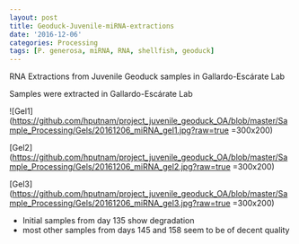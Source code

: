 ```yaml
---
layout: post
title: Geoduck-Juvenile-miRNA-extractions
date: '2016-12-06'
categories: Processing
tags: [P. generosa, miRNA, RNA, shellfish, geoduck]
---
```


RNA Extractions from Juvenile Geoduck samples in Gallardo-Escárate Lab

Samples were extracted in Gallardo-Escárate Lab

![Gel1](https://github.com/hputnam/project_juvenile_geoduck_OA/blob/master/Sample_Processing/Gels/20161206_miRNA_gel1.jpg?raw=true =300x200)

[Gel2](https://github.com/hputnam/project_juvenile_geoduck_OA/blob/master/Sample_Processing/Gels/20161206_miRNA_gel2.jpg?raw=true =300x200)

[Gel3](https://github.com/hputnam/project_juvenile_geoduck_OA/blob/master/Sample_Processing/Gels/20161206_miRNA_gel3.jpg?raw=true =300x200)

* Initial samples from day 135 show degradation 
* most other samples from days 145 and 158 seem to be of decent quality
